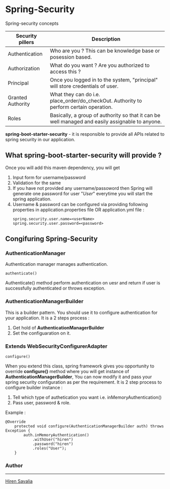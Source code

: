 # Spring-Security
Spring-security concepts

|Security pillers | Description |
| ------ | ------ |
| Authentication | Who are you ? This can be knowledge base or posession based. |
| Authorization | What do you want ? Are you authorized to access this ? |
| Principal | Once you logged in to the system, "principal" will store credentials of user. |
| Granted Authority | What they can do i.e. place_order/do_checkOut. Authority to perform certain operation.|
| Roles | Basically, a group of authority so that it can be well managed and easily assignable to anyone. |

**spring-boot-starter-security** - it is responsible to provide all APIs related to spring security in our application.

## What spring-boot-starter-security will provide ?
Once you will add this maven dependency, you will get
1. Input form for username/password
2. Validation for the same
3. If you have not provided any username/passoword then Spring will generate one password for user "*User*" everytime you will start the spring application.
4. Username & password can be configured via providing following properties in application.properties file OR application.yml file :
	```
	spring.security.user.name=<userName>
	spring.security.user.password=<password>
	```

## Congifuring Spring-Security
### AuthenticationManager
Authentication manager manages authentication.
```
authenticate()
```
Authenticate() method perform authentication on uesr and return if user  is successfully authenticated or throws exception.

### AuthenticationManagerBuilder
This is a builder pattern. You should use it to configure authentication for your application.
It is a 2 steps process :
1. Get hold of **AuthenticationManagerBuilder**
2. Set the configuaration on it.

### Extends WebSecurityConfigurerAdapter
```
configure()
```
When you extend this class, spring framework gives you opportunity to override **configure()** method where you will get instance of **AuthenticationManagerBuilder**, You can now modify it and pass your spring security configuration as per the requirement.
It is 2 step process to configure builder instance :
1. Tell which type of authetication you want i.e. inMemoryAuthentication()
2. Pass user, password & role.

Example :
```
@Override
	protected void configure(AuthenticationManagerBuilder auth) throws Exception {
		auth.inMemoryAuthentication()
			.withUser("hiren")
			.password("hiren")
			.roles("User");
	}
```

### Author
---

[Hiren Savalia](https://www.linkedin.com/in/hiren879/)
